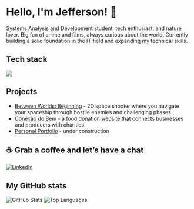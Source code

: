 # Hello, I'm Jefferson! 🙂

Systems Analysis and Development student, tech enthusiast, and nature lover. Big fan of anime and films, always curious about the world. Currently building a solid foundation in the IT field and expanding my technical skills.

## Tech stack

<div>
  <img src="https://skillicons.dev/icons?i=html,css,js,python,git,github,vscode,mysql,obsidian,windows,linux,figma,pycharm" />
</div>

## Projects

- [Between Worlds: Beginning](https://github.com/carvalho-jefferson/Between-Worlds-Beginning) - 2D space shooter where you navigate your spaceship through hostile enemies and challenging phases
- [Conexão do Bem](https://carvalho-jefferson.github.io/conexao-do-bem/) - a food donation website that connects businesses and producers with charities
- [Personal Portfolio]() - under construction

## ☕ Grab a coffee and let’s have a chat

[![LinkedIn](https://img.shields.io/badge/LinkedIn-Jefferson-blue?style=for-the-badge&logo=linkedin&logoColor=white)](https://www.linkedin.com/in/1jefferson-carvalho/)

## My GitHub stats

![GitHub Stats](https://github-readme-stats.vercel.app/api?username=carvalho-jefferson&show_icons=true&theme=react)
![Top Languages](https://github-readme-stats.vercel.app/api/top-langs/?username=carvalho-jefferson&layout=compact&theme=react)          
